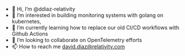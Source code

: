 - 👋 Hi, I’m @ddiaz-relativity
- 👀 I’m interested in building monitoring systems with golang on kubernetes, 
- 🌱 I’m currently learning how to replace our old CI/CD workflows with Github Actions
- 💞️ I’m looking to collaborate on OpenTelemetry efforts
- 📫 How to reach me david.diaz@relativity.com

<!---
ddiaz-relativity/ddiaz-relativity is a ✨ special ✨ repository because its `README.md` (this file) appears on your GitHub profile.
You can click the Preview link to take a look at your changes.
--->

